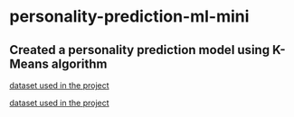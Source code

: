 # personality-prediction-ml-mini

## Created a personality prediction model using K-Means algorithm

[dataset used in the project](https://www.kaggle.com/tunguz/big-five-personality-test)

<a href="https://www.kaggle.com/tunguz/big-five-personality-test" >dataset used in the project</a>

